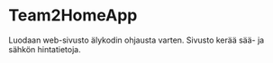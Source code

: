 # Team2HomeApp
Luodaan web-sivusto älykodin ohjausta varten. Sivusto kerää sää- ja sähkön hintatietoja.
